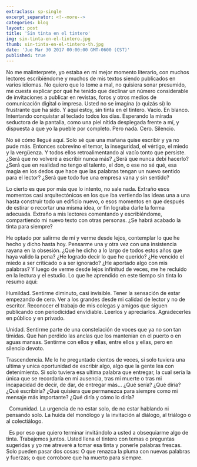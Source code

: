 ```yaml
---
extraclass: sp-single
excerpt_separator: <!--more-->
categories: blog
layout: post
title: 'Sin tinta en el tintero'
img: sin-tinta-en-el-tintero.jpg
thumb: sin-tinta-en-el-tintero-th.jpg
date: 'Jue Mar 30 2017 00:00:00 GMT-0600 (CST)'
published: true
---
```

No me malinterprete, yo estaba en mi mejor momento literario, con muchos lectores escribiéndome y muchos de mis textos siendo publicados en varios idiomas. No quiero que lo tome a mal, no quisiera sonar presumido, me cuesta explicar por qué he tenido que declinar un número considerable de invitaciones a publicar en revistas, foros y otros medios de comunicación digital o impresa. Usted no se imagina (o quizás si) lo frustrante que ha sido. Y aquí estoy, sin tinta en el tintero. Vacío. En blanco. Intentando conquistar al teclado todos los días. Esperando la mirada seductora de la pantalla, como una piel nítida desplegada frente a mí, y dispuesta a que yo la pueble por completo. Pero nada. Cero. Silencio.

<!--more-->

No sé cómo llegué aquí. Solo sé que una mañana quise escribir y ya no pude más. Entonces sobrevino el temor, la inseguridad, el vértigo, el miedo y la vergüenza. Y todos ellos retroalimentando al vacío tonto que persiste. ¿Será que no volveré a escribir nunca más? ¿Será que nunca debí hacerlo? ¿Será que en realidad no tengo el talento, el don, o ese no sé qué, esa magia en los dedos que hace que las palabras tengan un nuevo sentido para el lector? ¿Será que todo fue una empresa vana y sin sentido?

Lo cierto es que por más que lo intento, no sale nada. Extraño esos momentos casi arquitectónicos en los que iba vertiendo las ideas una a una hasta construir todo un edificio nuevo, o esos momentos en que después de estirar o recortar una misma idea, or fin lograba darle la forma adecuada. Extraño a mis lectores comentando y escribiéndome, compartiendo mi nuevo texto con otras personas. ¿Se habrá acabado la tinta para siempre?

He optado por salirme de mí y verme desde lejos, contemplar lo que he hecho y dicho hasta hoy. Pensarme una y otra vez con una insistencia rayana en la obsesión. ¿Qué he dicho a lo largo de todos estos años que haya valido la pena? ¿He logrado decir lo que he querido? ¿He vencido el miedo a ser criticado o a ser ignorado? ¿He aportado algo con mis palabras? Y luego de verme desde lejos infinitud de veces, me he recluido en la lectura y el estudio. Lo que he aprendido en este tiempo sin tinta lo resumo aquí:


Humildad. Sentirme diminuto, casi invisible. Tener la sensación de estar empezando de cero. Ver a los grandes desde mi calidad de lector y no de escritor. Reconocer el trabajo de mis colegas y amigos que siguen publicando con periodicidad envidiable. Leerlos y apreciarlos. Agradecerles en público y en privado.

Unidad. Sentirme parte de una constelación de voces que ya no son tan tímidas. Que han perdido las anclas que los mantenían en el puerto o en aguas mansas. Sentirme con ellos y ellas, entre ellos y ellas, pero en silencio devoto.

Trascendencia. Me lo he preguntado cientos de veces, si solo tuviera una ultima y unica oportunidad de escribir algo, algo que la gente lea con detenimiento. Si solo tuviera esa ultima palabra que entregar, la cual sería la única que se recordaría en mi ausencia, tras mi muerte o tras mi incapacidad de decir, de dar, de entregar más… ¿Qué sería? ¿Qué diría? ¿Qué escribiría? ¿Qué quisiera que permanezca para siempre como mi mensaje más importante? ¿Qué diría y cómo lo diría?

  Comunidad. La urgencia de no estar solo, de no estar hablando ni pensando solo. La huida del monólogo y la invitación al diálogo, al triálogo o al colectiálogo.

  Es por eso que quiero terminar invitándolo a usted a obsequiarme algo de tinta. Trabajemos juntos. Usted llena el tintero con temas o preguntas sugeridas y yo me atreveré a tomar esa tinta y ponerle palabras frescas.  Solo pueden pasar dos cosas: O que renazca la pluma con nuevas palabras y fuerzas; o que corrobore que ha muerto para siempre.
